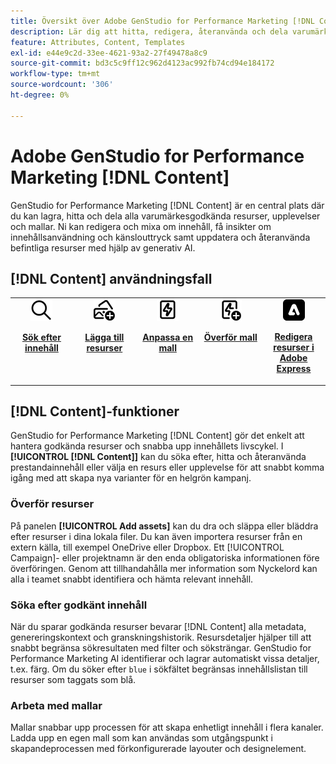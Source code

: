```yaml
---
title: Översikt över Adobe GenStudio for Performance Marketing [!DNL Content]
description: Lär dig att hitta, redigera, återanvända och dela varumärkesgodkända resurser på en och samma intuitiva portal.
feature: Attributes, Content, Templates
exl-id: e44e9c2d-33ee-4621-93a2-27f49478a8c9
source-git-commit: bd3c5c9ff12c962d4123ac992fb74cd94e184172
workflow-type: tm+mt
source-wordcount: '306'
ht-degree: 0%

---
```


# Adobe GenStudio for Performance Marketing [!DNL Content]

GenStudio for Performance Marketing [!DNL Content] är en central plats där du kan lagra, hitta och dela alla varumärkesgodkända resurser, upplevelser och mallar. Ni kan redigera och mixa om innehåll, få insikter om innehållsanvändning och känslouttryck samt uppdatera och återanvända befintliga resurser med hjälp av generativ AI.

## [!DNL Content] användningsfall

<table style="table-layout:fixed">
<tr style="border: 0;">
   <td align="center" valign="top" width="100">
      <a href="../content/manage-assets.md#search">
         <img alt="förstorare" src="../../assets/icons/icon-search.png">
      </a>
      <p>
         <a href="../content/manage-assets.md#search">
         <strong>Sök efter innehåll </strong>
         </a>
      </p>
   </td>
   <td align="center" valign="top" width="100">
      <a href="../content/manage-assets.md">
         <img alt="bilder med plustecken" src="../../assets/icons/icon-addContent.png">
      </a>
      <p>
         <a href="../content/manage-assets.md">
         <strong> Lägga till resurser </strong>
         </a>
      </p>
   </td>
   <td align="center" valign="top" width="100">
      <a href="../content/customize-template.md">
         <img alt="blixt på resurs" src="../../assets/icons/icon-template.png">
      </a>
      <p>
         <a href="../content/customize-template.md">
         <strong> Anpassa en mall </strong>
         </a>
      </p>
   </td>
   <td align="center" valign="top" width="100">
      <a href="../content/use-templates.md">
         <img alt="blixt på resurs med plustecken" src="../../assets/icons/icon-addTemplate.png">
      </a>
      <p>
         <a href="../content/use-templates.md#upload-a-template">
         <strong> Överför mall </strong>
         </a>
      </p>
   </td>
   <td align="center" valign="top" width="100">
      <a href="../content/asset-details.md#edit-in-express">
         <img alt="Redigera i Adobe Express" src="../../assets/icons/icon-editExpress.png">
      </a>
      <p>
         <a href="../content/asset-details.md#edit-in-express">
         <strong> Redigera resurser i Adobe Express </strong>
         </a>
      </p>
   </td>
</tr>
</table>

## [!DNL Content]-funktioner

GenStudio for Performance Marketing [!DNL Content] gör det enkelt att hantera godkända resurser och snabba upp innehållets livscykel. I **[!UICONTROL [!DNL Content]]** kan du söka efter, hitta och återanvända prestandainnehåll eller välja en resurs eller upplevelse för att snabbt komma igång med att skapa nya varianter för en helgrön kampanj.

### Överför resurser

På panelen **[!UICONTROL Add assets]** kan du dra och släppa eller bläddra efter resurser i dina lokala filer. Du kan även importera resurser från en extern källa, till exempel OneDrive eller Dropbox. Ett [!UICONTROL Campaign]- eller projektnamn är den enda obligatoriska informationen före överföringen. Genom att tillhandahålla mer information som Nyckelord kan alla i teamet snabbt identifiera och hämta relevant innehåll.

### Söka efter godkänt innehåll

När du sparar godkända resurser bevarar [!DNL Content] alla metadata, genereringskontext och granskningshistorik. Resursdetaljer hjälper till att snabbt begränsa sökresultaten med filter och söksträngar. GenStudio for Performance Marketing AI identifierar och lagrar automatiskt vissa detaljer, t.ex. färg. Om du söker efter `blue` i sökfältet begränsas innehållslistan till resurser som taggats som blå.

### Arbeta med mallar

Mallar snabbar upp processen för att skapa enhetligt innehåll i flera kanaler. Ladda upp en egen mall som kan användas som utgångspunkt i skapandeprocessen med förkonfigurerade layouter och designelement.
